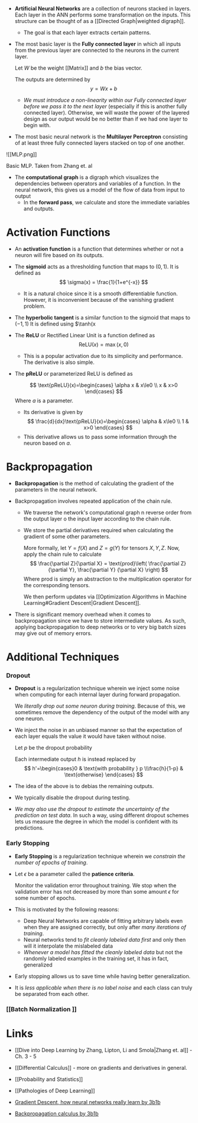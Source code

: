 * **Artificial Neural Networks** are a collection of neurons stacked in layers. Each layer in the ANN performs some transformation on the inputs. This structure can be thought of as a [[Directed Graph|weighted digraph]].
	* The goal is that each layer extracts certain patterns. 
* The most basic layer is the **Fully connected layer** in which all inputs from the previous layer are connected to the neurons in the current layer. 
  
  Let $W$ be the weight [[Matrix]] and $b$ the bias vector. 
  
  The outputs are determined by 
  $$
  y = Wx  + b
  $$
	* *We must introduce a non-linearity within our Fully connected layer before we pass it to the next layer* (especially if this is another fully connected layer). Otherwise, we will waste the power of the layered design as our output would be no better than if we had one layer to begin with.

* The most basic neural network is the **Multilayer Perceptron** consisting of at least three fully connected layers stacked on top of one another. 

![[MLP.png]]
<figcaption> Basic MLP. Taken from Zhang et. al </figcaption>

* The **computational graph** is a digraph which visualizes the dependencies between operators and variables of a function. In the neural network, this gives us a model of the flow of data from input to output
	* In the **forward pass**, we calculate and store the immediate variables and outputs. 
# Activation Functions 
* An **activation function** is a function that determines whether or not a neuron will fire based on its outputs. 

* The **sigmoid** acts as a thresholding function that maps to $(0,1$). It is defined as  
  $$
  \sigma(x) = \frac{1}{1+e^{-x}}
  $$
	* It is a natural choice since it is a smooth differentiable function. However, it is inconvenient because of the vanishing gradient problem.

* The **hyperbolic tangent** is a similar function to the sigmoid  that maps to $(-1,1)$ It is defined using $\tanh(x

* The **ReLU** or Rectified Linear Unit is a function defined as 
  $$
  \text{ReLU} (x) = \max(x,0)
  $$
	* This is a popular activation due to its simplicity and performance. The derivative is also simple. 
  
* The **pReLU** or parameterized ReLU is defined as 
  
  $$
  \text{pReLU}(x)=\begin{cases}
  \alpha x & x\le0 \\
  x & x>0
  \end{cases}
  $$
  Where $a$ is a parameter. 

	* Its derivative is given by
	  $$
	  \frac{d}{dx}\text{pReLU}(x)=\begin{cases}
	  \alpha & x\le0 \\
	  1 & x>0
	  \end{cases}
	  $$
	* This derivative allows us to pass some information through the neuron based on $a$.

# Backpropagation
* **Backpropagation** is the method of calculating the gradient of the parameters in the neural network.

* Backpropagation involves repeated application of the chain rule. 
	* We traverse the network's computational graph n reverse order from the output layer o the input layer according to the chain rule. 
	* We store the partial derivatives required when calculating the gradient of some other parameters.
	  
	  More formally, let $Y=f(X)$ and $Z=g(Y)$ for tensors $X,Y,Z$. Now, apply the chain rule to calculate 
	  $$
	  \frac{\partial Z}{\partial X} = \text{prod}\left(
	  \frac{\partial Z} {\partial Y}, 
	  \frac{\partial Y} {\partial X}
	  \right)
	  $$
	  Where $\text{prod}$ is simply an abstraction to the multiplication operator for the corresponding tensors.
	  
	  We then perform updates via [[Optimization Algorithms in Machine Learning#Gradient Descent|Gradient Descent]]. 

* There is significant memory overhead when it comes to backpropagation since we have to store intermediate values. As such, applying backpropagation to deep networks or to very big batch sizes may give out of memory errors.

# Additional Techniques
### Dropout 
* **Dropout** is a regularization technique wherein we inject some noise when computing for each internal layer during forward propagation. 
  
  We *literally drop out some neuron during training*.  Because of this, we sometimes remove the dependency of the output of the model with any one neuron. 

* We inject the noise in an unbiased manner so that the expectation of each layer equals the value it would have taken without noise. 
  
  Let 
  $p$ be the dropout probability
  
  Each intermediate output $h$ is instead replaced by
  $$
  h'=\begin{cases}0 & \text{with probability } p \\\frac{h}{1-p} & \text{otherwise}
  \end{cases}
  $$
  
* The idea of the above is to debias the remaining outputs.
* We typically disable the dropout during testing. 
* *We may also use the dropout to estimate the uncertainty of the prediction on test data*. In such a way, using different dropout schemes lets us measure the degree in which the model is confident with its predictions.

### Early Stopping 
* **Early Stopping** is a regularization technique wherein we *constrain the number of epochs of training*. 
* Let  $\epsilon$ be a parameter called the **patience criteria**.
  
  Monitor the validation error throughout training. We stop when the validation error has not decreased by more than some amount $\epsilon$ for some number of epochs.
* This is motivated by the following reasons: 
	* Deep Neural Networks are capable of fitting arbitrary labels even when they are assigned correctly, but only after *many iterations of training*. 
	* Neural networks tend to *fit cleanly labeled data first* and only then will it interpolate the mislabeled data 
	* *Whenever a model has fitted the cleanly labeled data* but not the randomly labeled examples in the training set, it has in fact, generalized
* Early stopping allows us to save time while having better generalization. 
* It is *less applicable when there is no label noise* and each class can truly be separated from each other. 

### [[Batch Normalization ]]

# Links 
* [[Dive into Deep Learning by Zhang, Lipton, Li and Smola|Zhang et. al]] - Ch. 3 - 5
* [[Differential Calculus]] - more on gradients and derivatives in general.
* [[Probability and Statistics]]
* [[Pathologies of Deep Learning]]

* [Gradient Descent, how neural networks really learn by 3b1b](https://www.youtube.com/watch?v=IHZwWFHWa-w)
* [Backpropagation calculus by 3b1b](https://www.youtube.com/watch?v=tIeHLnjs5U8)